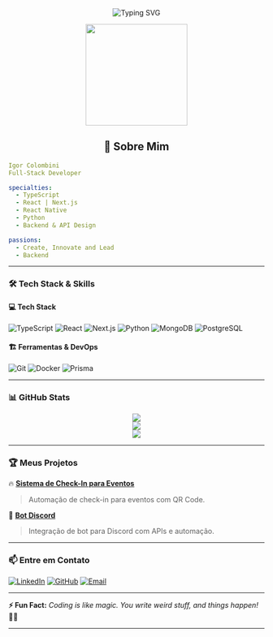 
<div align="center">
  <img src="https://readme-typing-svg.herokuapp.com?font=Fira+Code&pause=1000&color=881e94&width=600&lines=Igor+%7C+Full-Stack+Developer;TypeScript+%7C+React+%7C+Next.js+%7C+Python;Building+Efficient+and+Scalable+Solutions" alt="Typing SVG" />
</div>

<p align="center">
  <img src="https://media1.giphy.com/media/v1.Y2lkPTc5MGI3NjExbDZicXhyODNsc3duY3d6b2U5cjNjenAyY21lbmRwem5rMjVsZnU3cSZlcD12MV9pbnRlcm5hbF9naWZfYnlfaWQmY3Q9Zw/0V4hhkD1fpdAaMvIO6/giphy.gif" width="200"/>
</p>

<h2 align="center">🚀 Sobre Mim</h2>

```yaml
Igor Colombini
Full-Stack Developer

specialties: 
  - TypeScript
  - React | Next.js
  - React Native
  - Python
  - Backend & API Design

passions:
  - Create, Innovate and Lead
  - Backend
```

---

### 🛠️ Tech Stack & Skills

#### 💻 Tech Stack
![TypeScript](https://img.shields.io/badge/-TypeScript-007ACC?logo=typescript&logoColor=white&style=for-the-badge)
![React](https://img.shields.io/badge/-React-61DAFB?logo=react&logoColor=white&style=for-the-badge)
![Next.js](https://img.shields.io/badge/-Next.js-000000?logo=nextdotjs&logoColor=white&style=for-the-badge)
![Python](https://img.shields.io/badge/-Python-3776AB?logo=python&logoColor=white&style=for-the-badge)
![MongoDB](https://img.shields.io/badge/-MongoDB-4EA94B?logo=mongodb&logoColor=white&style=for-the-badge)
![PostgreSQL](https://img.shields.io/badge/-PostgreSQL-336791?logo=postgresql&logoColor=white&style=for-the-badge)

#### 🏗️ Ferramentas & DevOps
![Git](https://img.shields.io/badge/-Git-F05032?logo=git&logoColor=white&style=for-the-badge)
![Docker](https://img.shields.io/badge/-Docker-2496ED?logo=docker&logoColor=white&style=for-the-badge)
![Prisma](https://img.shields.io/badge/-Prisma-2D3748?logo=prisma&logoColor=white&style=for-the-badge)

---

### 📊 GitHub Stats
<p align="center">
  <img src="https://github-readme-streak-stats.herokuapp.com/?user=seu-usuario&theme=radical&hide_border=true&fire=DD2727"/>
  <br/>
  <img src="https://github-readme-stats.vercel.app/api?username=seu-usuario&show_icons=true&theme=radical"/>
  <br/>
  <img src="https://github-readme-stats.vercel.app/api/top-langs/?username=seu-usuario&layout=compact&theme=radical"/>
</p>

---

### 🏆 Meus Projetos
🔥 **[Sistema de Check-In para Eventos](https://github.com/seu-usuario/checkin-system)**
> Automação de check-in para eventos com QR Code.

🤖 **[Bot Discord](https://github.com/seu-usuario/discord-bot)**
> Integração de bot para Discord com APIs e automação.

---

### 📫 Entre em Contato
[![LinkedIn](https://img.shields.io/badge/-LinkedIn-0077B5?logo=linkedin&logoColor=white&style=for-the-badge)](https://linkedin.com/in/seu-usuario)
[![GitHub](https://img.shields.io/badge/-GitHub-181717?logo=github&logoColor=white&style=for-the-badge)](https://github.com/seu-usuario)
[![Email](https://img.shields.io/badge/-Email-D14836?logo=gmail&logoColor=white&style=for-the-badge)](mailto:seuemail@email.com)

---
**⚡ Fun Fact:** _Coding is like magic. You write weird stuff, and things happen!_ 🎩✨

---
